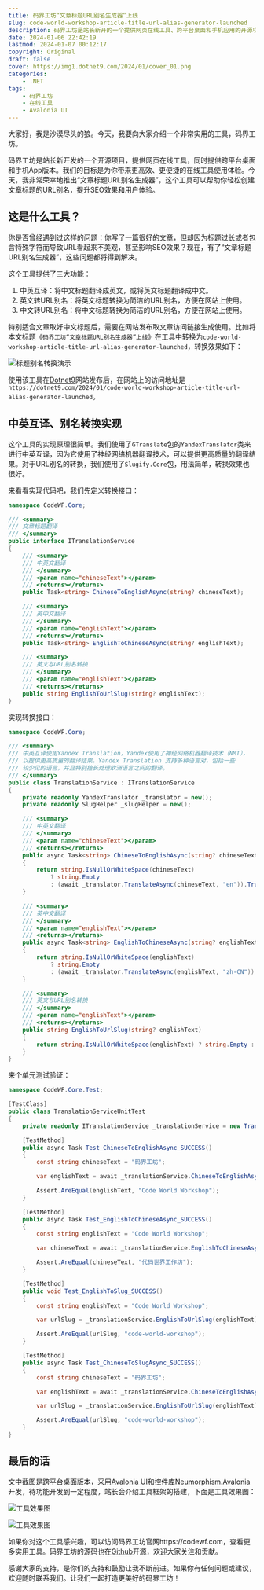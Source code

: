 ```yaml
---
title: 码界工坊“文章标题URL别名生成器”上线
slug: code-world-workshop-article-title-url-alias-generator-launched
description: 码界工坊是站长新开的一个提供网页在线工具、跨平台桌面和手机应用的开源项目。站长将终致力于为你带来更高效、更便捷的使用体验。今天，站长荣幸地推出“文章标题URL别名生成器”，帮助你轻松创建文章标题的URL别名，提升SEO效果和用户体验。快来码界工坊，探索更多实用工具吧！
date: 2024-01-06 22:42:19
lastmod: 2024-01-07 00:12:17
copyright: Original
draft: false
cover: https://img1.dotnet9.com/2024/01/cover_01.png
categories: 
    - .NET
tags: 
    - 码界工坊
	- 在线工具
	- Avalonia UI
---
```


大家好，我是沙漠尽头的狼。今天，我要向大家介绍一个非常实用的工具，码界工坊。

码界工坊是站长新开发的一个开源项目，提供网页在线工具，同时提供跨平台桌面和手机App版本。我们的目标是为你带来更高效、更便捷的在线工具使用体验。今天，我非常荣幸地推出“文章标题URL别名生成器”，这个工具可以帮助你轻松创建文章标题的URL别名，提升SEO效果和用户体验。

## 这是什么工具？

你是否曾经遇到过这样的问题：你写了一篇很好的文章，但却因为标题过长或者包含特殊字符而导致URL看起来不美观，甚至影响SEO效果？现在，有了“文章标题URL别名生成器”，这些问题都将得到解决。

这个工具提供了三大功能：

1. 中英互译：将中文标题翻译成英文，或将英文标题翻译成中文。
2. 英文转URL别名：将英文标题转换为简洁的URL别名，方便在网站上使用。
3. 中文转URL别名：将中文标题转换为简洁的URL别名，方便在网站上使用。

特别适合文章取好中文标题后，需要在网站发布取文章访问链接生成使用。比如将本文标题《`码界工坊“文章标题URL别名生成器”上线`》在工具中转换为`code-world-workshop-article-title-url-alias-generator-launched`，转换效果如下：

![标题别名转换演示](https://img1.dotnet9.com/2024/01/0101.gif)

使用该工具在[Dotnet9](https://dotnet9.com)网站发布后，在网站上的访问地址是`https://dotnet9.com/2024/01/code-world-workshop-article-title-url-alias-generator-launched`。

## 中英互译、别名转换实现

这个工具的实现原理很简单。我们使用了`GTranslate`包的`YandexTranslator`类来进行中英互译，因为它使用了神经网络机器翻译技术，可以提供更高质量的翻译结果。对于URL别名的转换，我们使用了`Slugify.Core`包，用法简单，转换效果也很好。

来看看实现代码吧，我们先定义转换接口：

```csharp
namespace CodeWF.Core;

/// <summary>
/// 文章标题翻译
/// </summary>
public interface ITranslationService
{
	/// <summary>
	/// 中英文翻译
	/// </summary>
	/// <param name="chineseText"></param>
	/// <returns></returns>
	public Task<string> ChineseToEnglishAsync(string? chineseText);

	/// <summary>
	/// 英中文翻译
	/// </summary>
	/// <param name="englishText"></param>
	/// <returns></returns>
	public Task<string> EnglishToChineseAsync(string? englishText);

	/// <summary>
	/// 英文与URL别名转换
	/// </summary>
	/// <param name="englishText"></param>
	/// <returns></returns>
	public string EnglishToUrlSlug(string? englishText);
}
```

实现转换接口：

```csharp
namespace CodeWF.Core;

/// <summary>
/// 中英互译使用Yandex Translation，Yandex使用了神经网络机器翻译技术（NMT），
/// 以提供更高质量的翻译结果。Yandex Translation 支持多种语言对，包括一些
/// 较少见的语言，并且特别擅长处理欧洲语言之间的翻译。
/// </summary>
public class TranslationService : ITranslationService
{
    private readonly YandexTranslator _translator = new();
    private readonly SlugHelper _slugHelper = new();

    /// <summary>
    /// 中英文翻译
    /// </summary>
    /// <param name="chineseText"></param>
    /// <returns></returns>
    public async Task<string> ChineseToEnglishAsync(string? chineseText)
    {
        return string.IsNullOrWhiteSpace(chineseText)
            ? string.Empty
            : (await _translator.TranslateAsync(chineseText, "en")).Translation;
    }

    /// <summary>
    /// 英中文翻译
    /// </summary>
    /// <param name="englishText"></param>
    /// <returns></returns>
    public async Task<string> EnglishToChineseAsync(string? englishText)
    {
        return string.IsNullOrWhiteSpace(englishText)
            ? string.Empty
            : (await _translator.TranslateAsync(englishText, "zh-CN")).Translation;
    }

    /// <summary>
    /// 英文与URL别名转换
    /// </summary>
    /// <param name="englishText"></param>
    /// <returns></returns>
    public string EnglishToUrlSlug(string? englishText)
    {
        return string.IsNullOrWhiteSpace(englishText) ? string.Empty : _slugHelper.GenerateSlug(englishText);
    }
}
```

来个单元测试验证：

```csharp
namespace CodeWF.Core.Test;

[TestClass]
public class TranslationServiceUnitTest
{
	private readonly ITranslationService _translationService = new TranslationService();

	[TestMethod]
	public async Task Test_ChineseToEnglishAsync_SUCCESS()
	{
		const string chineseText = "码界工坊";

		var englishText = await _translationService.ChineseToEnglishAsync(chineseText);

		Assert.AreEqual(englishText, "Code World Workshop");
	}

	[TestMethod]
	public async Task Test_EnglishToChineseAsync_SUCCESS()
	{
		const string englishText = "Code World Workshop";

		var chineseText = await _translationService.EnglishToChineseAsync(englishText);

		Assert.AreEqual(chineseText, "代码世界工作坊");
	}

	[TestMethod]
	public void Test_EnglishToSlug_SUCCESS()
	{
		const string englishText = "Code World Workshop";

		var urlSlug = _translationService.EnglishToUrlSlug(englishText);

		Assert.AreEqual(urlSlug, "code-world-workshop");
	}

	[TestMethod]
	public async Task Test_ChineseToSlugAsync_SUCCESS()
	{
		const string chineseText = "码界工坊";

		var englishText = await _translationService.ChineseToEnglishAsync(chineseText);

		var urlSlug = _translationService.EnglishToUrlSlug(englishText);

		Assert.AreEqual(urlSlug, "code-world-workshop");
	}
}
```

## 最后的话

文中截图是跨平台桌面版本，采用[Avalonia UI](https://avaloniaui.net/)和控件库[Neumorphism.Avalonia](https://github.com/flarive/Neumorphism.Avalonia)开发，待功能开发到一定程度，站长会介绍工具框架的搭建，下面是工具效果图：

![工具效果图](https://img1.dotnet9.com/2024/01/0103.png)

![工具效果图](https://img1.dotnet9.com/2024/01/0102.gif)

如果你对这个工具感兴趣，可以访问码界工坊官网https://codewf.com，查看更多实用工具。码界工坊的源码也在[Github](https://github.com/dotnet9/CodeWF)开源，欢迎大家关注和贡献。

感谢大家的支持，是你们的支持和鼓励让我不断前进。如果你有任何问题或建议，欢迎随时联系我们。让我们一起打造更美好的码界工坊！